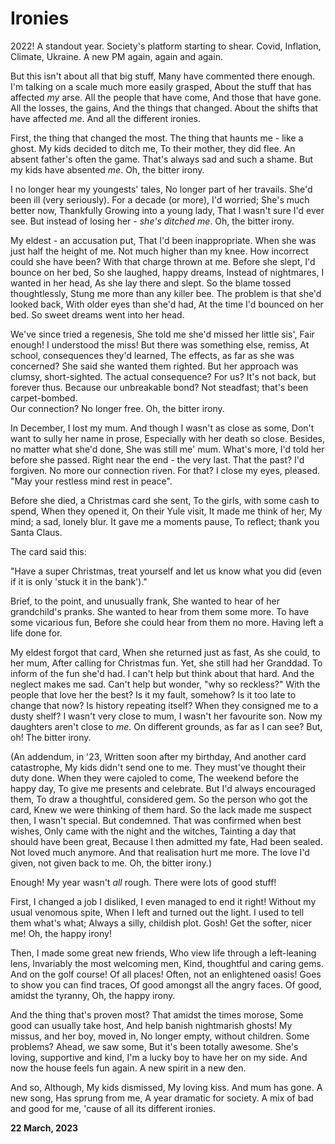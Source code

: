 # Ironies

2022! A standout year.
Society's platform starting to shear.
Covid, Inflation, Climate, Ukraine.
A new PM again, again and again.

But this isn't about all that big stuff,
Many have commented there enough.
I'm talking on a scale much more easily grasped,
About the stuff that has affected _my_ arse.
All the people that have come,
And those that have gone.
All the losses, the gains,
And the things that changed.
About the shifts that have affected _me_.
And all the different ironies.

First, the thing that changed the most.
The thing that haunts me - like a ghost.
My kids decided to ditch me,
To their mother, they did flee.
An absent father's often the game.
That's always sad and such a shame.
But my kids have absented _me_.
Oh, the bitter irony.

I no longer hear my youngests' tales,
No longer part of her travails.
She'd been ill (very seriously).
For a decade (or more), I'd worried;
She's much better now, Thankfully
Growing into a young lady,
That I wasn't sure I'd ever see.
But instead of losing her - _she's ditched me_.
Oh, the bitter irony.

My eldest - an accusation put,
That I'd been inappropriate.
When she was just half the height of me.
Not much higher than my knee.
How incorrect could she have been?
With that charge thrown at me.
Before she slept, I'd bounce on her bed,
So she laughed, happy dreams, Instead
of nightmares, I wanted in her head,
As she lay there and slept.
So the blame tossed thoughtlessly,
Stung me more than any killer bee.
The problem is that she'd looked back,
With older eyes than she'd had,
At the time I'd bounced on her bed.
So sweet dreams went into her head.

We've since tried a regenesis,
She told me she'd missed her little sis',
Fair enough! I understood the miss!
But there was something else, remiss,
At school, consequences they'd learned,
The effects, as far as she was concerned?
She said she wanted them righted.
But her approach was clumsy, short-sighted.
The actual consequence? For us?
It's not back, but forever thus.
Because our unbreakable bond?
Not steadfast; that's been carpet-bombed.  
Our connection? No longer free.
Oh, the bitter irony.

In December, I lost my mum.
And though I wasn't as close as some,
Don't want to sully her name in prose,
Especially with her death so close.
Besides, no matter what she'd done,
She was still me' mum.
What's more, I'd told her before she passed.
Right near the end - the very last.
That the past? I'd forgiven.
No more our connection riven.
For that? I close my eyes, pleased.
"May your restless mind rest in peace".

Before she died, a Christmas card she sent,
To the girls, with some cash to spend,
When they opened it,
On their Yule visit,
It made me think of her,
My mind; a sad, lonely blur.
It gave me a moments pause,
To reflect; thank you Santa Claus.

The card said this:

"Have a super Christmas, treat yourself and let us know what you did (even if it is only 'stuck it in the bank')."

Brief, to the point, and unusually frank,
She wanted to hear of her grandchild's pranks.
She wanted to hear from them some more.
To have some vicarious fun, Before
she could hear from them no more.
Having left a life done for.

My eldest forgot that card,
When she returned just as fast,
As she could, to her mum,
After calling for Christmas fun.
Yet, she still had her Granddad.
To inform of the fun she'd had.
I can't help but think about that hard.
And the neglect makes me sad.
Can't help but wonder, "why so reckless?"
With the people that love her the best?
Is it my fault, somehow?
Is it too late to change that now?
Is history repeating itself?
When they consigned me to a dusty shelf?
I wasn't very close to mum,
I wasn't her favourite son.
Now my daughters aren't close to _me_.
On different grounds, as far as I can see?
But, oh! The bitter irony.

(An addendum, in '23,
Written soon after my birthday,
And another card catastrophe,
My kids didn't send one to me.
They must've thought their duty done.
When they were cajoled to come,
The weekend before the happy day,
To give me presents and celebrate.
But I'd always encouraged them,
To draw a thoughtful, considered gem.
So the person who got the card,
Knew we were thinking of them hard.
So the lack made me suspect then,
I wasn't special. But condemned.
That was confirmed when best wishes,
Only came with the night and the witches,
Tainting a day that should have been great,
Because I then admitted my fate,
Had been sealed. Not loved much anymore.
And that realisation hurt me more.
The love I'd given, not given back to me.
Oh, the bitter irony.)

Enough! My year wasn't _all_ rough.
There were lots of good stuff!

First, I changed a job I disliked,
I even managed to end it right!
Without my usual venomous spite,
When I left and turned out the light.
I used to tell them what's what;
Always a silly, childish plot.
Gosh! Get the softer, nicer me!
Oh, the happy irony!

Then, I made some great new friends,
Who view life through a left-leaning lens,
Invariably the most welcoming men,
Kind, thoughtful and caring gems.
And on the golf course! Of all places!
Often, not an enlightened oasis!
Goes to show you can find traces,
Of good amongst all the angry faces.
Of good, amidst the tyranny,
Oh, the happy irony.

And the thing that's proven most?
That amidst the times morose,
Some good can usually take host,
And help banish nightmarish ghosts!
My missus, and her boy, moved in,
No longer empty, without children.
Some problems? Ahead, we saw some,
But it's been totally awesome.
She's loving, supportive and kind,
I'm a lucky boy to have her on my side.
And now the house feels fun again.
A new spirit in a new den.

And so,
Although,
My kids dismissed,
My loving kiss.
And mum has gone.
A new song,
Has sprung from me,
A year dramatic for society.
A mix of bad and good for me,
'cause of all its different ironies.

**22 March, 2023**

&nbsp;
